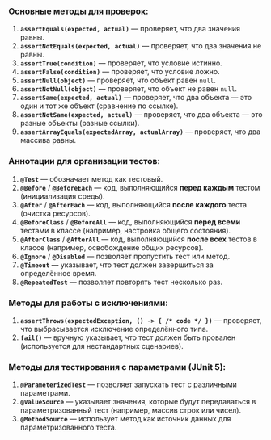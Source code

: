 ### Основные методы для проверок:

1. **`assertEquals(expected, actual)`** — проверяет, что два значения равны.
2. **`assertNotEquals(expected, actual)`** — проверяет, что два значения не равны.
3. **`assertTrue(condition)`** — проверяет, что условие истинно.
4. **`assertFalse(condition)`** — проверяет, что условие ложно.
5. **`assertNull(object)`** — проверяет, что объект равен `null`.
6. **`assertNotNull(object)`** — проверяет, что объект не равен `null`.
7. **`assertSame(expected, actual)`** — проверяет, что два объекта — это один и тот же объект (сравнение по ссылке).
8. **`assertNotSame(expected, actual)`** — проверяет, что два объекта — это разные объекты (разные ссылки).
9. **`assertArrayEquals(expectedArray, actualArray)`** — проверяет, что два массива равны.

### Аннотации для организации тестов:

1. **`@Test`** — обозначает метод как тестовый.
2. **`@Before`** / **`@BeforeEach`** — код, выполняющийся **перед каждым** тестом (инициализация среды).
3. **`@After`** / **`@AfterEach`** — код, выполняющийся **после каждого** теста (очистка ресурсов).
4. **`@BeforeClass`** / **`@BeforeAll`** — код, выполняющийся **перед всеми** тестами в классе (например, настройка общего состояния).
5. **`@AfterClass`** / **`@AfterAll`** — код, выполняющийся **после всех** тестов в классе (например, освобождение общих ресурсов).
6. **`@Ignore`** / **`@Disabled`** — позволяет пропустить тест или метод.
7. **`@Timeout`** — указывает, что тест должен завершиться за определённое время.
8. **`@RepeatedTest`** — позволяет повторять тест несколько раз.

### Методы для работы с исключениями:

1. **`assertThrows(expectedException, () -> { /* code */ })`** — проверяет, что выбрасывается исключение определённого типа.
2. **`fail()`** — вручную указывает, что тест должен быть провален (используется для нестандартных сценариев).

### Методы для тестирования с параметрами (JUnit 5):

1. **`@ParameterizedTest`** — позволяет запускать тест с различными параметрами.
2. **`@ValueSource`** — указывает значения, которые будут передаваться в параметризованный тест (например, массив строк или чисел).
3. **`@MethodSource`** — использует метод как источник данных для параметризованного теста.